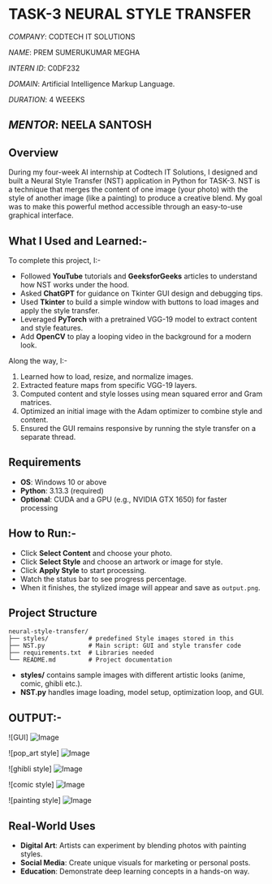 # TASK-3 NEURAL STYLE TRANSFER 

*COMPANY*: CODTECH IT SOLUTIONS

*NAME*: PREM SUMERUKUMAR MEGHA

*INTERN ID*: C0DF232

*DOMAIN*: Artificial Intelligence Markup Language.

*DURATION*: 4 WEEEKS

*MENTOR*: NEELA SANTOSH
---

## Overview

During my four-week AI internship at Codtech IT Solutions, I designed and built a Neural Style Transfer (NST) application in Python for TASK-3. NST is a technique that merges the content of one image (your photo) with the style of another image (like a painting) to produce a creative blend. My goal was to make this powerful method accessible through an easy-to-use graphical interface.

## What I Used and Learned:-

To complete this project, I:-
- Followed **YouTube** tutorials and **GeeksforGeeks** articles to understand how NST works under the hood.  
- Asked **ChatGPT** for guidance on Tkinter GUI design and debugging tips.  
- Used **Tkinter** to build a simple window with buttons to load images and apply the style transfer.  
- Leveraged **PyTorch** with a pretrained VGG-19 model to extract content and style features.  
- Add **OpenCV** to play a looping video in the background for a modern look.

Along the way, I:-
1. Learned how to load, resize, and normalize images.  
2. Extracted feature maps from specific VGG-19 layers.  
3. Computed content and style losses using mean squared error and Gram matrices.  
4. Optimized an initial image with the Adam optimizer to combine style and content.  
5. Ensured the GUI remains responsive by running the style transfer on a separate thread.

## Requirements

- **OS**: Windows 10 or above
- **Python**: 3.13.3 (required)  
- **Optional**: CUDA and a GPU (e.g., NVIDIA GTX 1650) for faster processing

## How to Run:-

 - Click **Select Content** and choose your photo.  
 - Click **Select Style** and choose an artwork or image for style.  
 - Click **Apply Style** to start processing.  
 - Watch the status bar to see progress percentage.  
 - When it finishes, the stylized image will appear and save as `output.png`.

## Project Structure

```
neural-style-transfer/
├── styles/           # predefined Style images stored in this
├── NST.py            # Main script: GUI and style transfer code
├── requirements.txt  # Libraries needed
└── README.md         # Project documentation
```

- **styles/** contains sample images with different artistic looks (anime, comic, ghibli etc.).  
- **NST.py** handles image loading, model setup, optimization loop, and GUI.


## OUTPUT:-

![GUI]
![Image](https://github.com/user-attachments/assets/6f7e8cd1-5863-45a4-b82a-4d92c0b1fd86)


![pop_art style]
![Image](https://github.com/user-attachments/assets/d847b743-e82e-4ac9-a96d-b55bcc8a5e35)

![ghibli style]
![Image](https://github.com/user-attachments/assets/cde9a18b-d51e-4ba5-9a56-90b2fabc5a46)

![comic style]
![Image](https://github.com/user-attachments/assets/b2b4f2e8-7e76-41ff-8234-efc81278c2f3)

![painting style]
![Image](https://github.com/user-attachments/assets/99d5df31-adf6-4a1b-9c6d-84da1b087f3c)


## Real-World Uses

- **Digital Art**: Artists can experiment by blending photos with painting styles.  
- **Social Media**: Create unique visuals for marketing or personal posts.  
- **Education**: Demonstrate deep learning concepts in a hands-on way.
